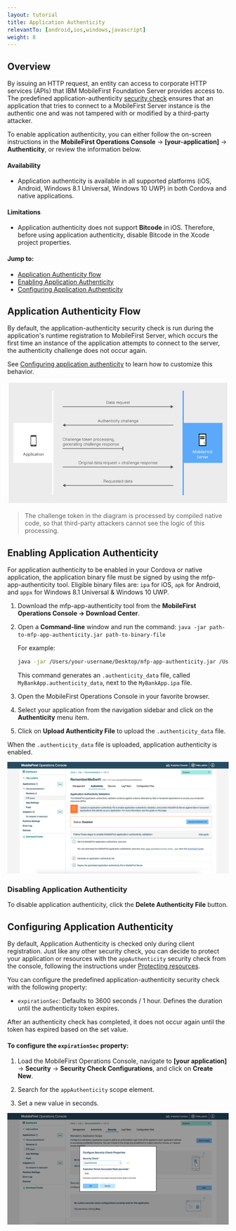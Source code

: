 ```yaml
---
layout: tutorial
title: Application Authenticity
relevantTo: [android,ios,windows,javascript]
weight: 8
---
```

## Overview
By issuing an HTTP request, an entity can access to corporate HTTP services (APIs) that IBM MobileFirst Foundation Server provides access to. The predefined application-authenticity [security check](../) ensures that an application that tries to connect to a MobileFirst Server instance is the authentic one and was not tampered with or modified by a third-party attacker.

To enable application authenticity, you can either follow the on-screen instructions in the **MobileFirst Operations Console** → **[your-application]** → **Authenticity**, or review the information below.

#### Availability
* Application authenticity is available in all supported platforms (iOS, Android, Windows 8.1 Universal, Windows 10 UWP) in both Cordova and native applications.

#### Limitations
* Application authenticity does not support **Bitcode** in iOS. Therefore, before using application authenticity, disable Bitcode in the Xcode project properties.

#### Jump to:

- [Application Authenticity flow](#application-authenticity-flow)
- [Enabling Application Authenticity](#enabling-application-authenticity)
- [Configuring Application Authenticity](#configuring-application-authenticity)

## Application Authenticity Flow
By default, the application-authenticity security check is run during the application's runtime registration to MobileFirst Server, which occurs the first time an instance of the application attempts to connect to the server, the authenticity challenge does not occur again.

See [Configuring application authenticity](#configuring-application-authenticity) to learn how to customize this behavior.

![Authenticity flow](check_flow.jpg)

> The challenge token in the diagram is processed by compiled native code, so that third-party attackers cannot see the logic of this processing.

## Enabling Application Authenticity
For application authenticity to be enabled in your Cordova or native application, the application binary file must be signed by using the mfp-app-authenticity tool. Eligible binary files are: `ipa` for iOS, `apk` for Android, and `appx` for Windows 8.1 Universal &amp; Windows 10 UWP.

1. Download the mfp-app-authenticity tool from the **MobileFirst Operations Console → Download Center**.
2. Open a **Command-line** window and run the command: `java -jar path-to-mfp-app-authenticity.jar path-to-binary-file`

   For example:

   ```bash
   java -jar /Users/your-username/Desktop/mfp-app-authenticity.jar /Users/your-username/Desktop/MyBankApp.ipa
   ```

   This command generates an `.authenticity_data` file, called `MyBankApp.authenticity_data`, next to the `MyBankApp.ipa` file.

3. Open the MobileFirst Operations Console in your favorite browser.
4. Select your application from the navigation sidebar and click on the **Authenticity** menu item.
5. Click on **Upload Authenticity File** to upload the `.authenticity_data` file.

When the `.authenticity_data` file is uploaded, application authenticity is enabled.

![Enable Application Authenticity](enable_application_authenticity.png)

### Disabling Application Authenticity
To disable application authenticity, click the **Delete Authenticity File** button.

## Configuring Application Authenticity

By default, Application Authenticity is checked only during client registration. Just like any other security check, you can decide to protect your application or resources with the `appAuthenticity` security check from the console, following the instructions under [Protecting resources](../#protecting-resources).

You can configure the predefined application-authenticity security check with the following property:

- `expirationSec`: Defaults to 3600 seconds / 1 hour. Defines the duration until the authenticity token expires.

After an authenticity check has completed, it does not occur again until the token has expired based on the set value.

#### To configure the `expirationSec` property:

1. Load the MobileFirst Operations Console, navigate to **[your application]** → **Security** → **Security Check Configurations**, and click on **Create New**.

2. Search for the `appAuthenticity` scope element.

3. Set a new value in seconds.

![Configuring the expirationSec property in the console](configuring_expirationSec.png)
